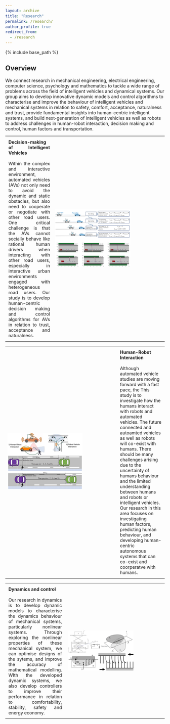 ```yaml
---
layout: archive
title: "Research"
permalink: /research/
author_profile: true
redirect_from:
  - /research
---
```


{% include base_path %}

## Overview
We connect research in mechanical engineering, electrical engineering, computer science, psychology and mathematics to tackle a wide range of problems across the field of intelligent vehicles and dynamical systems. Our group aims to develop innovative dynamic models and control algorithms to characterise and improve the behaviour of intelligent vehicles and mechanical systems in relation to safety, comfort, acceptance, naturalness and trust, provide fundamental insights into human-centric intelligent systems, and build next-generation of intelligent vehicles as well as robots to address challenges in human-robot interaction, decision making and control, human factors and transportation.

<table style="border: none; border-collapse: collapse; width: 100%;">
  <tr>
   <td style="width:30%; padding: 10px; border: none; text-align: justify;">
      <strong>Decision-making of Intelligent Vehicles</strong><br><br>
      Within the complex and interactive environment, automated vehicles (AVs) not only need to avoid the dynamic and static obstacles, but also need to cooperate or negotiate with other road users. One critical challenge is that the AVs cannot socially behave like rational human drivers when interacting with other road users, especially in interactive urban environments engaged with heterogeneous road users. Our study is to develop human-centric decision making and control algorithms for AVs in relation to trust, acceptance and naturalness.
    </td>
    <td>
      <img src="/images/a1.jpeg" alt="a1" style="width:70%;">
    </td>
  </tr>
</table>



<table style="border: none; border-collapse: collapse; width: 100%;">
  <tr>
     <td>
      <img src="/images/a2.jpeg" alt="a2" style="width:70%;">
    </td>
     <td style="width:30%; padding: 10px; border: none;">
      <strong>Human-Robot Interaction</strong><br><br>
      Although automated vehicle studies are moving forward with a fast pace, the This study is to investigate how the humans interact with robots and automated vehicles. The future connected and autoamted vehicles as well as robots will co-exist with humans. There should be many challenges arising due to the uncertainty of humans behaviour and the limited understanding between humans and robots or intelligent vehicles. Our research in this area focuses on investigating human factors, predicting human behaviour, and developing human-centric autonomous systems that can co-exist and coorperatve with humans.
    </td>
  </tr>
</table>

<table style="border: none; border-collapse: collapse; width: 100%;">
  <tr>
    <td style="width:30%; padding: 10px; border: none; text-align: justify;">
      <strong>Dynamics and control</strong><br><br>
      Our research in dynamics  is to develop dynamic models to characterise the dynamics behaviour of mechanical systems,  particularly nonlinear systems. Through exploring the nonlinear properties of these mechanical system, we can optimise designs of the sytems, and improve the accuracy of mathematical modelling. WIth the developed dynamic systems, we also develop controllers to improve their performance in relation to comfortability, stability, safety and energy economy.
    </td>
    <td style="width:50%; padding: 10px; border: none;">
      <img src="/images/a3.jpeg" alt="a1" style="width:70%;">
    </td>
  </tr>
</table>



